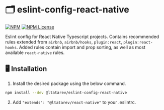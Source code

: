 # 🗂️ eslint-config-react-native

[![NPM](https://img.shields.io/npm/v/@ltatarev/eslint-config-react-native?style=flat-square)](https://www.npmjs.com/package/@ltatarev/eslint-config-react-native) [![NPM License](https://img.shields.io/npm/l/@ltatarev/eslint-config-react?style=flat-square)](https://opensource.org/licenses/MIT)

Eslint config for React Native Typescript projects. Contains recommended rules extended from `airbnb`, `airbnb/hooks`, `plugin:react`, `plugin:react-hooks`. Added rules contain import and prop sorting, as well as most available `react-native` rules.

## 🖥️ Installation

1. Install the desired package using the below command.

```sh
npm install --dev @ltatarev/eslint-config-react-native
```

2. Add `"extends": "@ltatarev/react-native"` to your .eslintrc.
